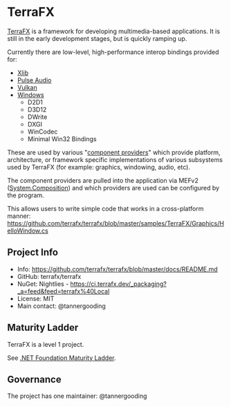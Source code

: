 # TerraFX

[TerraFX](https://github.com/terrafx/terrafx) is a framework for developing multimedia-based applications. It is still in the early development stages, but is quickly ramping up.

Currently there are low-level, high-performance interop bindings provided for:
* [Xlib](https://github.com/terrafx/terrafx.interop.xlib)
* [Pulse Audio](https://github.com/terrafx/terrafx.interop.pulseaudio)
* [Vulkan](https://github.com/terrafx/terrafx.interop.vulkan)
* [Windows](https://github.com/terrafx/terrafx.interop.windows)
  * D2D1
  * D3D12
  * DWrite
  * DXGI
  * WinCodec
  * Minimal Win32 Bindings

These are used by various "[component providers](https://github.com/terrafx/terrafx/tree/master/sources/Provider)" which provide platform, architecture, or framework specific implementations of various subsystems used by TerraFX (for example: graphics, windowing, audio, etc).

The component providers are pulled into the application via MEFv2 ([System.Composition](https://docs.microsoft.com/en-us/dotnet/api/system.composition)) and which providers are used can be configured by the program.

This allows users to write simple code that works in a cross-platform manner: <https://github.com/terrafx/terrafx/blob/master/samples/TerraFX/Graphics/HelloWindow.cs>

## Project Info

* Info: https://github.com/terrafx/terrafx/blob/master/docs/README.md
* GitHub: terrafx/terrafx
* NuGet: Nightlies - https://ci.terrafx.dev/_packaging?_a=feed&feed=terrafx%40Local
* License: MIT
* Main contact: @tannergooding

## Maturity Ladder

TerraFX is a level 1 project.

See [.NET Foundation Maturity Ladder](../maturity-ladder.md).

## Governance

The project has one maintainer: @tannergooding
